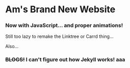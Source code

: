 # Am's Brand New Website

### Now with JavaScript... and proper animations!

Still too lazy to remake the Linktree or Carrd thing...

Also...

### ~~BLOGS!~~ I can't figure out how Jekyll works! aaa
